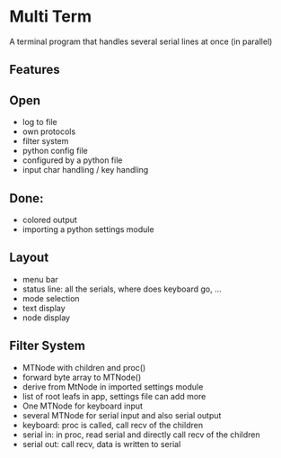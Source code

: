 # Multi Term
A terminal program that handles several serial lines at once (in parallel)

## Features


## Open
- log to file
- own protocols
- filter system
- python config file
- configured by a python file
- input char handling / key handling

## Done:
- colored output
- importing a python settings module

## Layout
- menu bar
- status line: all the serials, where does keyboard go, ...
- mode selection
- text display
- node display

## Filter System
- MTNode with children and proc()
- forward byte array to MTNode()
- derive from MtNode in imported settings module
- list of root leafs in app, settings file can add more
- One MTNode for keyboard input
- several MTNode for serial input and also serial output
- keyboard: proc is called, call recv of the children
- serial in: in proc, read serial and directly call recv of the children
- serial out: call recv, data is written to serial

